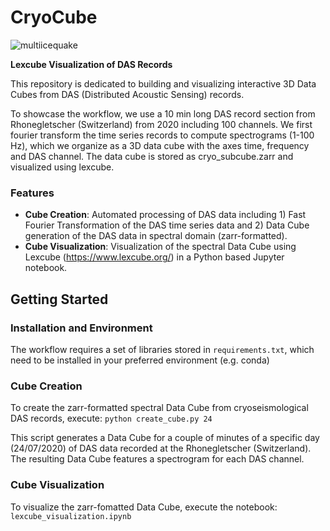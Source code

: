 # CryoCube

![multiicequake](https://github.com/JosepinaU/CryoCube/assets/36039541/10a313c1-5df4-4403-aca2-e61d8a55e365)



**Lexcube Visualization of DAS Records**

This repository is dedicated to building and visualizing interactive 3D Data Cubes from DAS (Distributed Acoustic Sensing) records.

To showcase the workflow, we use a 10 min long DAS record section from Rhonegletscher (Switzerland) from 2020 including 100 channels. We first fourier transform the time series records to compute spectrograms (1-100 Hz), which we organize as a 3D data cube with the axes time, frequency and DAS channel. The data cube is stored as cryo_subcube.zarr and visualized using lexcube.


### Features

- **Cube Creation**: Automated processing of DAS data including 1) Fast Fourier Transformation of the DAS time series data and 2) Data Cube generation of the DAS data in spectral domain (zarr-formatted). 
- **Cube Visualization**: Visualization of the spectral Data Cube using Lexcube (https://www.lexcube.org/) in a Python based Jupyter notebook.

## Getting Started

### Installation and Environment

The workflow requires a set of libraries stored in `requirements.txt`, which need to be installed in your preferred environment (e.g. conda) 

### Cube Creation

To create the zarr-formatted spectral Data Cube from cryoseismological DAS records, execute:
`python create_cube.py 24`

This script generates a Data Cube for a couple of minutes of a specific day (24/07/2020) of DAS data recorded at the Rhonegletscher (Switzerland). The resulting Data Cube features a spectrogram for each DAS channel.

### Cube Visualization

To visualize the zarr-fomatted Data Cube, execute the notebook: 
`lexcube_visualization.ipynb`

